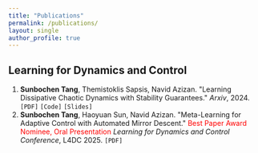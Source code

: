 ```yaml
---
title: "Publications"
permalink: /publications/
layout: single
author_profile: true
---
```


## Learning for Dynamics and Control

1.  **Sunbochen Tang**, Themistoklis Sapsis, Navid Azizan. "Learning Dissipative Chaotic Dynamics with Stability Guarantees." *Arxiv*, 2024. `[PDF]` `[Code]` `[Slides]`
2.  **Sunbochen Tang**, Haoyuan Sun, Navid Azizan. "Meta-Learning for Adaptive Control with Automated Mirror Descent." <span style="color: red;">Best Paper Award Nominee, Oral Presentation</span> *Learning for Dynamics and Control Conference*, L4DC 2025. `[PDF]`

<!-- ## 202

1.  **Your Name**. "My First Amazing Paper." *Workshop on Beginnings*, 2023. `[PDF]` -->